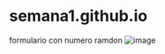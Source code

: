 # semana1.github.io
formulario con numero ramdon 
![image](https://user-images.githubusercontent.com/90875621/193196094-1237e2a7-3f9a-4a64-b962-7e97138e73f4.png)
